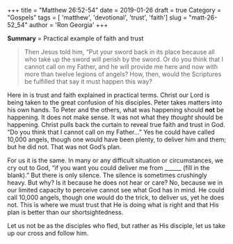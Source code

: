 +++
title = "Matthew 26:52-54"
date = 2019-01-26
draft = true
Category = "Gospels"
tags = [ 'matthew', 'devotional', 'trust', 'faith']
slug = "matt-26-52_54"
author = 'Ron Georgia'
+++

**Summary** = Practical example of faith and trust

> Then Jesus told him, “Put your sword back in its place because all who take up the sword will perish by the sword.  Or do you think that I cannot call on my Father, and he will provide me here and now with more than twelve legions of angels? How, then, would the Scriptures be fulfilled that say it must happen this way?

Here in is trust and faith explained in practical terms. Christ our Lord is being taken to the great confusion of his disciples. Peter takes matters into his own hands. To Peter and  the others, what was happening should **not** be happening. It does not make sense. It was not what they _thought_ should be happening. Christ pulls back the curtain to reveal true faith and trust in God. “Do you think that I cannot call on my Father...” Yes he could have called 10,000 angels, though one would have been plenty, to deliver him and them; but he did not. That was not God’s plan.

For us it is the same. In many or any difficult situation or circumstances, we cry out to God, “if you want you could deliver me from ______ (fill in the blank).” But there is only silence. The silence is sometimes crushingly heavy. But why? Is it because he does not hear or care? No, because we in our limited capacity to perceive cannot see what God has in mind. He could call 10,000 angels, though one would do the trick, to deliver us, yet he does not. This is where we must trust that He is doing what is right and that His plan is better than our shortsightedness. 

Let us not be as the disciples who fled, but rather as His disciple, let us take up our cross and follow him.
